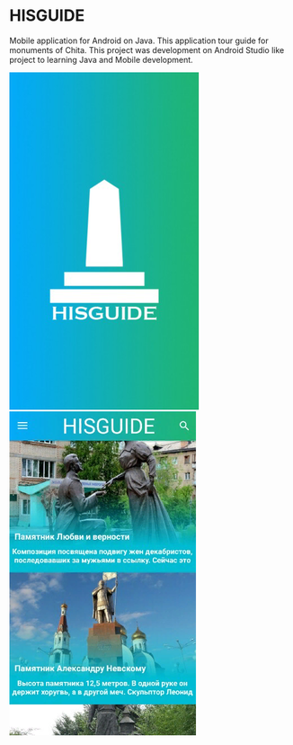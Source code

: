 # HISGUIDE
Mobile application for Android on Java. This application tour guide for monuments of Chita.
This project was development on Android Studio like project to learning Java and Mobile development.

![Image](https://github.com/Guru616/HISGUIDE/raw/master/background.png)
![Image](https://github.com/Guru616/HISGUIDE/raw/master/Screen.png)

